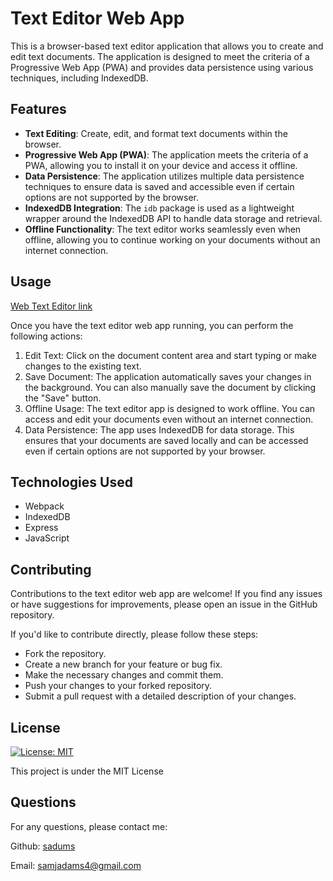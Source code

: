 # Text Editor Web App

This is a browser-based text editor application that allows you to create and edit text documents. The application is designed to meet the criteria of a Progressive Web App (PWA) and provides data persistence using various techniques, including IndexedDB.

## Features

- **Text Editing**: Create, edit, and format text documents within the browser.
- **Progressive Web App (PWA)**: The application meets the criteria of a PWA, allowing you to install it on your device and access it offline.
- **Data Persistence**: The application utilizes multiple data persistence techniques to ensure data is saved and accessible even if certain options are not supported by the browser.
- **IndexedDB Integration**: The `idb` package is used as a lightweight wrapper around the IndexedDB API to handle data storage and retrieval.
- **Offline Functionality**: The text editor works seamlessly even when offline, allowing you to continue working on your documents without an internet connection.

## Usage

[Web Text Editor link](https://web-text-editor.herokuapp.com)

Once you have the text editor web app running, you can perform the following actions:

1. Edit Text: Click on the document content area and start typing or make changes to the existing text.
2. Save Document: The application automatically saves your changes in the background. You can also manually save the document by clicking the "Save" button.
3. Offline Usage: The text editor app is designed to work offline. You can access and edit your documents even without an internet connection.
4. Data Persistence: The app uses IndexedDB for data storage. This ensures that your documents are saved locally and can be accessed even if certain options are not supported by your browser.

## Technologies Used

- Webpack
- IndexedDB
- Express
- JavaScript

## Contributing

Contributions to the text editor web app are welcome! If you find any issues or have suggestions for improvements, please open an issue in the GitHub repository.

If you'd like to contribute directly, please follow these steps:

- Fork the repository.
- Create a new branch for your feature or bug fix.
- Make the necessary changes and commit them.
- Push your changes to your forked repository.
- Submit a pull request with a detailed description of your changes.

## License

[![License: MIT](https://img.shields.io/badge/License-MIT-yellow.svg)](https://opensource.org/licenses/MIT)

This project is under the MIT License

## Questions
For any questions, please contact me:

Github: [sadums](https://github.com/sadums)

Email: samjadams4@gmail.com
